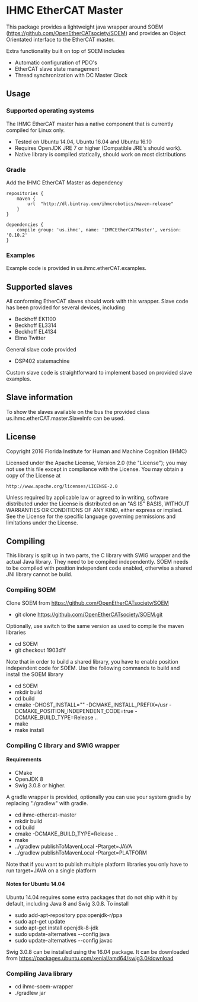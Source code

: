 # IHMC EtherCAT Master

This package provides a lightweight java wrapper around SOEM (https://github.com/OpenEtherCATsociety/SOEM) and provides an Object Orientated interface to the EtherCAT master.

Extra functionality built on top of SOEM includes 

- Automatic configuration of PDO's
- EtherCAT slave state management
- Thread synchronization with DC Master Clock


## Usage

### Supported operating systems

The IHMC EtherCAT master has a native component that is currently compiled for Linux only.

- Tested on Ubuntu 14.04, Ubuntu 16.04 and Ubuntu 16.10
- Requires OpenJDK JRE 7 or higher (Compatible JRE's should work).
- Native library is compiled statically, should work on most distributions


### Gradle

Add the IHMC EtherCAT Master as dependency
```
repositories {
    maven {
        url  "http://dl.bintray.com/ihmcrobotics/maven-release"
    }
}
	
dependencies {
	compile group: 'us.ihmc', name: 'IHMCEtherCATMaster', version: '0.10.2'
}
```

### Examples

Example code is provided in us.ihmc.etherCAT.examples. 


## Supported slaves

All conforming EtherCAT slaves should work with this wrapper. Slave code has been provided for several devices, including

- Beckhoff EK1100
- Beckhoff EL3314
- Beckhoff EL4134
- Elmo Twitter 

General slave code provided 
- DSP402 statemachine

Custom slave code is straightforward to implement based on provided slave examples.


## Slave information
To show the slaves available on the bus the provided class us.ihmc.etherCAT.master.SlaveInfo can be used. 

## License

Copyright 2016 Florida Institute for Human and Machine Cognition (IHMC)

Licensed under the Apache License, Version 2.0 (the "License");
you may not use this file except in compliance with the License.
You may obtain a copy of the License at

    http://www.apache.org/licenses/LICENSE-2.0

Unless required by applicable law or agreed to in writing, software
distributed under the License is distributed on an "AS IS" BASIS,
WITHOUT WARRANTIES OR CONDITIONS OF ANY KIND, either express or implied.
See the License for the specific language governing permissions and
limitations under the License.



## Compiling

This library is split up in two parts, the C library with SWIG wrapper and the actual Java library. They need to be compiled independently. SOEM needs to be compiled with position independent code enabled, otherwise a shared JNI library cannot be build.

### Compiling SOEM

Clone SOEM from https://github.com/OpenEtherCATsociety/SOEM
- git clone https://github.com/OpenEtherCATsociety/SOEM.git

Optionally, use switch to the same version as used to compile the maven libraries
- cd SOEM
- git checkout 1903d1f

Note that in order to build a shared library, you have to enable position independent code for SOEM. Use the following commands to build and install the SOEM library

- cd SOEM
- mkdir build
- cd build
- cmake -DHOST_INSTALL="" -DCMAKE_INSTALL_PREFIX=/usr -DCMAKE_POSITION_INDEPENDENT_CODE=true -DCMAKE_BUILD_TYPE=Release ..
- make
- make install

### Compiling C library and SWIG wrapper

#### Requirements
- CMake
- OpenJDK 8
- Swig 3.0.8 or higher.

A gradle wrapper is provided, optionally you can use your system gradle by replacing "./gradlew" with gradle.


- cd ihmc-ethercat-master
- mkdir build
- cd build
- cmake -DCMAKE_BUILD_TYPE=Release ..
- make
- ../gradlew publishToMavenLocal -Ptarget=JAVA
- ../gradlew publishToMavenLocal -Ptarget=PLATFORM

Note that if you want to publish multiple platform libraries you only have to run target=JAVA on a single platform

#### Notes for Ubuntu 14.04

Ubuntu 14.04 requires some extra packages that do not ship with it by default, including Java 8 and Swig 3.0.8. To install

- sudo add-apt-repository ppa:openjdk-r/ppa
- sudo apt-get update
- sudo apt-get install openjdk-8-jdk
- sudo update-alternatives --config java
- sudo update-alternatives --config javac

Swig 3.0.8 can be installed using the 16.04 package. It can be downloaded from https://packages.ubuntu.com/xenial/amd64/swig3.0/download





### Compiling Java library
- cd ihmc-soem-wrapper
- ./gradlew jar


